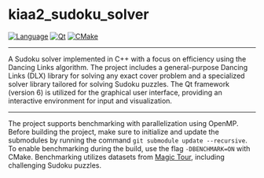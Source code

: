 # kiaa2_sudoku_solver

[![Language](https://img.shields.io/badge/language-C%2B%2B-blue.svg)](https://en.cppreference.com/)
[![Qt](https://img.shields.io/badge/Qt-6-blue.svg)](https://www.qt.io/)
[![CMake](https://img.shields.io/badge/CMake-3.16-green.svg)](https://cmake.org/)

---

A Sudoku solver implemented in C++ with a focus on efficiency using the Dancing Links algorithm. The project includes a general-purpose Dancing Links (DLX) library for solving any exact cover problem and a specialized solver library tailored for solving Sudoku puzzles. The Qt framework (version 6) is utilized for the graphical user interface, providing an interactive environment for input and visualization.

---

The project supports benchmarking with parallelization using OpenMP. Before building the project, make sure to initialize and update the submodules by running the command `git submodule update --recursive`. To enable benchmarking during the build, use the flag `-DBENCHMARK=ON` with CMake. Benchmarking utilizes datasets from [Magic Tour](http://magictour.free.fr/topn234), including challenging Sudoku puzzles.
